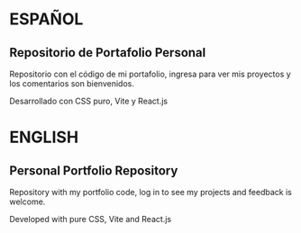 # ESPAÑOL

## Repositorio de Portafolio Personal

Repositorio con el código de mi portafolio, ingresa para ver mis proyectos y los comentarios son bienvenidos.

Desarrollado con CSS puro, Vite y React.js

# ENGLISH

## Personal Portfolio Repository

Repository with my portfolio code, log in to see my projects and feedback is welcome.

Developed with pure CSS, Vite and React.js
